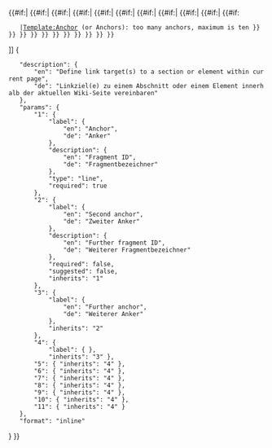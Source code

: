 {{\#if:|<span id="{{anchorencode:{{{ 1|}}}}}"></span> {{\#if:|<span id="{{anchorencode:{{{ 2|}}}}}"></span> {{\#if:|<span id="{{anchorencode:{{{ 3|}}}}}"></span> {{\#if:|<span id="{{anchorencode:{{{ 4|}}}}}"></span> {{\#if:|<span id="{{anchorencode:{{{ 5|}}}}}"></span> {{\#if:|<span id="{{anchorencode:{{{ 6|}}}}}"></span> {{\#if:|<span id="{{anchorencode:{{{ 7|}}}}}"></span> {{\#if:|<span id="{{anchorencode:{{{ 8|}}}}}"></span> {{\#if:|<span id="{{anchorencode:{{{ 9|}}}}}"></span> {{\#if:|<span id="{{anchorencode:{{{10|}}}}}"></span> {{\#if:

`   |`<span class="error">[`Template:Anchor`](Template:Anchor "wikilink")` (or Anchors): too many anchors, maximum is ten`</span>`  }} }} }} }} }} }} }} }} }} }} }} `<noinclude>

\]\] <templatedata> {

`   "description": {`  
`       "en": "Define link target(s) to a section or element within current page",`  
`       "de": "Linkziel(e) zu einem Abschnitt oder einem Element innerhalb der aktuellen Wiki-Seite vereinbaren"`  
`   },`  
`   "params": {`  
`       "1": {`  
`           "label": {`  
`               "en": "Anchor",`  
`               "de": "Anker"`  
`           },`  
`           "description": {`  
`               "en": "Fragment ID",`  
`               "de": "Fragmentbezeichner"`  
`           },`  
`           "type": "line",`  
`           "required": true`  
`       },`  
`       "2": {`  
`           "label": {`  
`               "en": "Second anchor",`  
`               "de": "Zweiter Anker"`  
`           },`  
`           "description": {`  
`               "en": "Further fragment ID",`  
`               "de": "Weiterer Fragmentbezeichner"`  
`           },`  
`           "required": false,`  
`           "suggested": false,`  
`           "inherits": "1"`  
`       },`  
`       "3": {`  
`           "label": {`  
`               "en": "Further anchor",`  
`               "de": "Weiterer Anker"`  
`           },`  
`           "inherits": "2"`  
`       },`  
`       "4": {`  
`           "label": { },`  
`           "inherits": "3" },`  
`       "5": { "inherits": "4" },`  
`       "6": { "inherits": "4" },`  
`       "7": { "inherits": "4" },`  
`       "8": { "inherits": "4" },`  
`       "9": { "inherits": "4" },`  
`       "10": { "inherits": "4" },`  
`       "11": { "inherits": "4" }`  
`   },`  
`   "format": "inline"`

} </templatedata> }} </noinclude>
